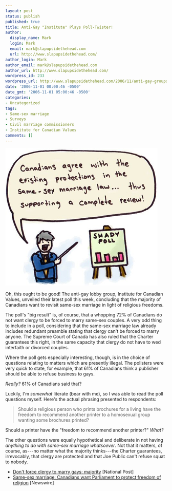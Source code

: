 ```yaml
---
layout: post
status: publish
published: true
title: Anti-Gay "Institute" Plays Poll-Twister!
author:
  display_name: Mark
  login: Mark
  email: mark@slapupsidethehead.com
  url: http://www.slapupsidethehead.com/
author_login: Mark
author_email: mark@slapupsidethehead.com
author_url: http://www.slapupsidethehead.com/
wordpress_id: 233
wordpress_url: http://www.slapupsidethehead.com/2006/11/anti-gay-groups-interpret-a-poll/
date: '2006-11-01 00:00:46 -0500'
date_gmt: '2006-11-01 05:00:46 -0500'
categories:
- Uncategorized
tags:
- Same-sex marriage
- Surveys
- Civil marriage commissioners
- Institute for Canadian Values
comments: []
---
```

![Shady Poll](/wp-content/media/2006/10/shady_poll.jpg)

Oh, this ought to be good! The anti-gay lobby group, Institute for Canadian Values, unveiled their latest poll this week, concluding that the majority of Canadians want to revisit same-sex marriage in light of religious freedoms.

The poll's "big result" is, of course, that a whopping 72% of Canadians do not want clergy to be forced to marry same-sex couples. A very odd thing to include in a poll, considering that the same-sex marriage law already includes redundant preamble stating that clergy can't be forced to marry anyone. The Supreme Court of Canada has also ruled that the Charter guarantees this right, in the same capacity that clergy do not have to wed interfaith or divorced couples.

Where the poll gets especially interesting, though, is in the choice of questions relating to matters which are presently illegal. The pollsters were very quick to state, for example, that 61% of Canadians think a publisher should be able to refuse business to gays.

_Really?_ 61% of Canadians said that?

Luckily, I'm _somewhat_ literate (bear with me), so I was able to read the poll questions myself. Here's the actual phrasing presented to respondents:

> Should a religious person who prints brochures for a living have the freedom to recommend another printer to a homosexual group wanting some brochures printed?

Should a printer have the "freedom to recommend another printer?" _What?_

The other questions were equally hypothetical and deliberate in not having _anything to do with same-sex marriage whatsoever_. Not that it matters, of course, as---no matter what the majority thinks---the Charter guarantees, irrevocably, that clergy are protected and that Joe Public can't refuse squat to nobody.

- [Don't force clergy to marry gays: majority](http://www.canada.com/nationalpost/news/story.html?id=2abac6d0-374f-4209-b603-8cd00f664113&k=88095) [National Post]
- [Same-sex marriage: Canadians want Parliament to protect freedom of religion](http://www.newswire.ca/en/releases/archive/October2006/30/c5886.html) [Newswire]

